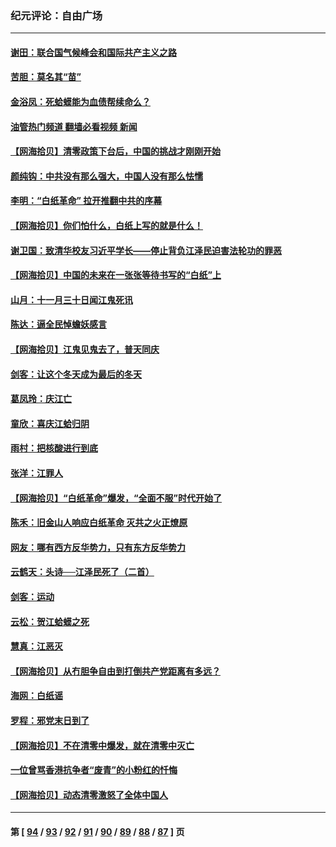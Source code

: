 ### 纪元评论：自由广场
---
#### [谢田：联合国气候峰会和国际共产主义之路](../../pages/nsc993/n13880697.md?12090330) 
#### [苦胆：莫名其“苗”](../../pages/nsc993/n13880685.md?12090330) 
#### [金浴凤：死蛤蟆能为血债帮续命么？](../../pages/nsc993/n13880684.md?12090330) 
#### [油管热门频道 翻墙必看视频 新闻](ok?12090330)
#### [【网海拾贝】清零政策下台后，中国的挑战才刚刚开始](../../pages/nsc993/n13880668.md?12090330) 
#### [颜纯钩：中共没有那么强大，中国人没有那么怯懦](../../pages/nsc993/n13880131.md?12090330) 
#### [李明：“白纸革命” 拉开推翻中共的序幕](../../pages/nsc993/n13879574.md?12090330) 
#### [【网海拾贝】你们怕什么，白纸上写的就是什么！](../../pages/nsc993/n13879469.md?12090330) 
#### [谢卫国：致清华校友习近平学长——停止背负江泽民迫害法轮功的罪恶](../../pages/nsc993/n13879439.md?12090330) 
#### [【网海拾贝】中国的未来在一张张等待书写的“白纸”上](../../pages/nsc993/n13878528.md?12090330) 
#### [山月：十一月三十日闻江鬼死讯](../../pages/nsc993/n13878807.md?12090330) 
#### [陈达：逼全民悼蟾妖感言](../../pages/nsc993/n13878772.md?12090330) 
#### [【网海拾贝】江鬼见鬼去了，普天同庆](../../pages/nsc993/n13878138.md?12090330) 
#### [剑客：让这个冬天成为最后的冬天](../../pages/nsc993/n13878201.md?12090330) 
#### [葛凤玲：庆江亡](../../pages/nsc993/n13878200.md?12090330) 
#### [童欣：喜庆江蛤归阴](../../pages/nsc993/n13878135.md?12090330) 
#### [雨村：把核酸进行到底](../../pages/nsc993/n13877930.md?12090330) 
#### [张洋：江罪人](../../pages/nsc993/n13877942.md?12090330) 
#### [【网海拾贝】“白纸革命”爆发，“全面不服”时代开始了](../../pages/nsc993/n13877741.md?12090330) 
#### [陈禾：旧金山人响应白纸革命 灭共之火正燎原](../../pages/nsc993/n13877745.md?12090330) 
#### [网友：哪有西方反华势力，只有东方反华势力](../../pages/nsc993/n13876256.md?12090330) 
#### [云鹤天：头诗──江泽民死了（二首）](../../pages/nsc993/n13876697.md?12090330) 
#### [剑客：运动](../../pages/nsc993/n13876695.md?12090330) 
#### [云松：贺江蛤蟆之死](../../pages/nsc993/n13876639.md?12090330) 
#### [慧真：江恶灭](../../pages/nsc993/n13876597.md?12090330) 
#### [【网海拾贝】从冇胆争自由到打倒共产党距离有多远？](../../pages/nsc993/n13876014.md?12090330) 
#### [海网：白纸谣](../../pages/nsc993/n13875871.md?12090330) 
#### [罗程：邪党末日到了](../../pages/nsc993/n13875853.md?12090330) 
#### [【网海拾贝】不在清零中爆发，就在清零中灭亡](../../pages/nsc993/n13875537.md?12090330) 
#### [一位曾骂香港抗争者“废青”的小粉红的忏悔](../../pages/nsc993/n13875071.md?12090330) 
#### [【网海拾贝】动态清零激怒了全体中国人](../../pages/nsc993/n13874505.md?12090330) 

---
#### 第 [ [94](./94.md?12090330) / [93](./93.md?12090330) / [92](./92.md?12090330) / [91](./91.md?12090330) / [90](./90.md?12090330) / [89](./89.md?12090330) / [88](./88.md?12090330) / [87](./87.md?12090330) ] 页
